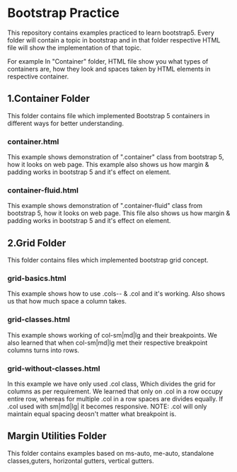 # Bootstrap Practice
This repository contains examples practiced to learn bootstrap5. Every folder will contain a topic in bootstrap and in that folder respective HTML file will show the implementation of that topic. 

For example In "Container" folder, HTML file show you what types of containers are, how they look and spaces taken by HTML elements in respective container.
 
## 1.Container Folder

This folder contains file which implemented Bootstrap 5 containers in different ways for better understanding.

### container.html
This example shows demonstration of ".container" class from bootstrap 5, how it looks on web page.
This example also shows us how margin & padding works in bootstrap 5 and it's effect on element.

### container-fluid.html
This example shows demonstration of ".container-fluid" class from bootstrap 5, how it looks on web page.
This file also shows us how margin & padding works in bootstrap 5 and it's effect on element.

## 2.Grid Folder
This folder contains files which implemented bootstrap grid concept.

### grid-basics.html
This example shows how to use .cols-*-* & .col and it's working. Also shows us that how much space a column takes.

### grid-classes.html
This example shows working of col-sm|md|lg and their breakpoints. We also learned that when col-sm|md|lg met their respective breakpoint columns turns into rows.

### grid-without-classes.html
In this example we have only used .col class, Which divides the grid for columns as per requirement. We learned that only on .col in a row occupy entire row, whereas for multiple .col in a row spaces are divides equally.
If .col used with sm|md|lg| it becomes responsive.
NOTE: .col will only maintain equal spacing deosn't matter what breakpoint is.  

## Margin Utilities Folder
This folder contains examples based on ms-auto, me-auto, standalone classes,guters, horizontal gutters, vertical gutters. 